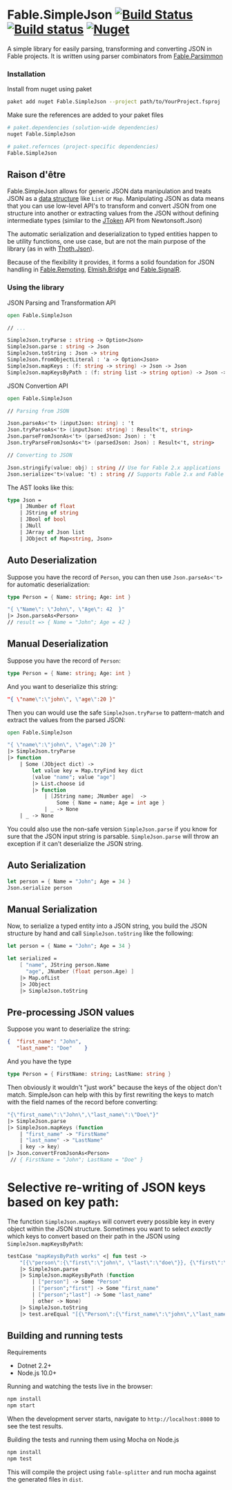 # Fable.SimpleJson [![Build Status](https://travis-ci.org/Zaid-Ajaj/Fable.SimpleJson.svg?branch=master)](https://travis-ci.org/Zaid-Ajaj/Fable.SimpleJson) [![Build status](https://ci.appveyor.com/api/projects/status/i17usjpn7bbiwm9n?svg=true)](https://ci.appveyor.com/project/Zaid-Ajaj/fable-simplejson) [![Nuget](https://img.shields.io/nuget/v/Fable.SimpleJson.svg?maxAge=0&colorB=brightgreen)](https://www.nuget.org/packages/Fable.SimpleJson)

A simple library for easily parsing, transforming and converting JSON in Fable projects. It is written using parser combinators from [Fable.Parsimmon](https://github.com/Zaid-Ajaj/Fable.Parsimmon)

### Installation
Install from nuget using paket
```sh
paket add nuget Fable.SimpleJson --project path/to/YourProject.fsproj
```
Make sure the references are added to your paket files
```sh
# paket.dependencies (solution-wide dependencies)
nuget Fable.SimpleJson

# paket.refernces (project-specific dependencies)
Fable.SimpleJson
```

## Raison d'être

Fable.SimpleJson allows for generic JSON data manipulation and treats JSON as a [data structure](https://github.com/Zaid-Ajaj/Fable.SimpleJson/blob/master/src/Json.fs) like `List` or `Map`. Manipulating JSON as data means that you can use low-level API's to transform and convert JSON from one structure into another or extracting values from the JSON without defining intermediate types (similar to the [JToken](https://www.newtonsoft.com/json/help/html/CreateJsonManually.htm) API from Newtonsoft.Json)

The automatic serialization and deserialization to typed entities happen to be utility functions, one use case, but are not the main purpose of the library (as in with [Thoth.Json](https://github.com/MangelMaxime/Thoth)).

Because of the flexibility it provides, it forms a solid foundation for JSON handling in [Fable.Remoting](https://github.com/Zaid-Ajaj/Fable.Remoting), [Elmish.Bridge](https://github.com/Nhowka/Elmish.Bridge) and [Fable.SignalR](https://github.com/Shmew/Fable.SignalR).

### Using the library

JSON Parsing and Transformation API
```fs
open Fable.SimpleJson

// ...

SimpleJson.tryParse : string -> Option<Json>
SimpleJson.parse : string -> Json
SimpleJson.toString : Json -> string
SimpleJson.fromObjectLiteral : 'a -> Option<Json>
SimpleJson.mapKeys : (f: string -> string) -> Json -> Json
SimpleJson.mapKeysByPath : (f: string list -> string option) -> Json -> Json
```
JSON Convertion API
```fs
open Fable.SimpleJson

// Parsing from JSON

Json.parseAs<'t> (inputJson: string) : 't
Json.tryParseAs<'t> (inputJson: string) : Result<'t, string>
Json.parseFromJsonAs<'t> (parsedJson: Json) : 't
Json.tryParseFromJsonAs<'t> (parsedJson: Json) : Result<'t, string>

// Converting to JSON

Json.stringify(value: obj) : string // Use for Fable 2.x applications
Json.serialize<'t>(value: 't) : string // Supports Fable 2.x and Fable 3
```

The AST looks like this:
```fs
type Json =
    | JNumber of float
    | JString of string
    | JBool of bool
    | JNull
    | JArray of Json list
    | JObject of Map<string, Json>
```

## Auto Deserialization
Suppose you have the record of `Person`, you can then use `Json.parseAs<'t>` for automatic deserialization:
```fs
type Person = { Name: string; Age: int }

"{ \"Name\": \"John\", \"Age\": 42  }"
|> Json.parseAs<Person>
// result => { Name = "John"; Age = 42 }
```

## Manual Deserialization
Suppose you have the record of `Person`:
```fs
type Person = { Name: string; Age: int }
```
And you want to deserialize this string:
```json
"{ \"name\":\"john\", \"age\":20 }"
```
Then you can would use the safe `SimpleJson.tryParse` to pattern-match and extract the values from the parsed JSON:
```fs
open Fable.SimpleJson

"{ \"name\":\"john\", \"age\":20 }"
|> SimpleJson.tryParse
|> function
    | Some (JObject dict) ->
        let value key = Map.tryFind key dict
        [value "name"; value "age"]
        |> List.choose id
        |> function
            | [JString name; JNumber age]  ->
                Some { Name = name; Age = int age }
            | _ -> None
    | _ -> None
```
You could also use the non-safe version `SimpleJson.parse` if you know for sure that the JSON input string is parsable. `SimpleJson.parse` will throw an exception if it can't deserialize the JSON string.

## Auto Serialization

```fs
let person = { Name = "John"; Age = 34 }
Json.serialize person
```

## Manual Serialization
Now, to serialize a typed entity into a JSON string, you build the JSON structure by hand and call `SimpleJson.toString` like the following:

```fs
let person = { Name = "John"; Age = 34 }

let serialized =
    [ "name", JString person.Name
      "age", JNumber (float person.Age) ]
    |> Map.ofList
    |> JObject
    |> SimpleJson.toString
```



## Pre-processing JSON values
Suppose you want to deserialize the string:

```json
{  "first_name": "John",
   "last_name": "Doe"    }
```
And you have the type
```fs
type Person = { FirstName: string; LastName: string }
```
Then obviously it wouldn't "just work" because the keys of the object don't match. SimpleJson can help with this by first rewriting the keys to match with the field names of the record before converting:
```fs
"{\"first_name\":\"John\",\"last_name\":\"Doe\"}"
|> SimpleJson.parse
|> SimpleJson.mapKeys (function
    | "first_name" -> "FirstName"
    | "last_name" -> "LastName"
    | key -> key)
|> Json.convertFromJsonAs<Person>
 // { FirstName = "John"; LastName = "Doe" }
```

# Selective re-writing of JSON keys based on key path:
The function `SimpleJson.mapKeys` will convert every possible key in every object within the JSON structure. Sometimes you want to select *exactly* which keys to convert based on their path in the JSON using `SimpleJson.mapKeysByPath`:

```fs
testCase "mapKeysByPath works" <| fun test ->
    "[{\"person\":{\"first\":\"john\", \"last\":\"doe\"}}, {\"first\":\"not-mapped\"}]"
    |> SimpleJson.parse
    |> SimpleJson.mapKeysByPath (function
        | ["person"] -> Some "Person"
        | ["person";"first"] -> Some "first_name"
        | ["person";"last"] -> Some "last_name"
        | other -> None)
    |> SimpleJson.toString
    |> test.areEqual "[{\"Person\":{\"first_name\":\"john\",\"last_name\":\"doe\"}},{\"first\":\"not-mapped\"}]"
```
## Building and running tests
Requirements

 - Dotnet 2.2+
 - Node.js 10.0+


Running and watching the tests live in the browser:
```sh
npm install
npm start
```
When the development server starts, navigate to `http://localhost:8080` to see the test results.

Building the tests and running them using Mocha on Node.js
```sh
npm install
npm test
```
This will compile the project using `fable-splitter` and run mocha against the generated files in `dist`.
